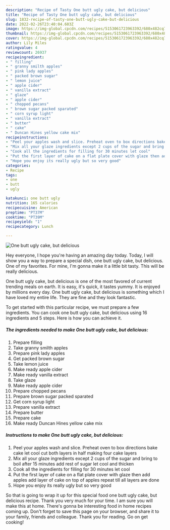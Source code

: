 ```yaml
---
description: "Recipe of Tasty One butt ugly cake, but delicious"
title: "Recipe of Tasty One butt ugly cake, but delicious"
slug: 1832-recipe-of-tasty-one-butt-ugly-cake-but-delicious
date: 2022-02-26T23:40:04.603Z
image: https://img-global.cpcdn.com/recipes/5153061723963392/680x482cq70/one-butt-ugly-cake-but-delicious-recipe-main-photo.jpg
thumbnail: https://img-global.cpcdn.com/recipes/5153061723963392/680x482cq70/one-butt-ugly-cake-but-delicious-recipe-main-photo.jpg
cover: https://img-global.cpcdn.com/recipes/5153061723963392/680x482cq70/one-butt-ugly-cake-but-delicious-recipe-main-photo.jpg
author: Lily Miles
ratingvalue: 4
reviewcount: 26937
recipeingredient:
- " filling"
- " granny smilth apples"
- " pink lady apples"
- " packed brown sugar"
- " lemon juice"
- " apple cider"
- " vanilla extract"
- " glaze"
- " apple cider"
- " chopped pecans"
- " brown sugar packed sparated"
- " corn syrup light"
- " vanilla extract"
- " butter"
- " cake"
- " Duncan Hines yellow cake mix"
recipeinstructions:
- "Peel your apples wash and slice. Preheat oven to box directions bake cake let cool cut both layers in half making four cake layers"
- "Mix all your glaze ingredients except 2 cups of the sugar and bring to boil after 15 minutes add rest of sugar let cool and thicken"
- "Cook all the ingredients for filling for 30 minutes let cool"
- "Put the first layer of cake on a flat plate cover with glaze then add apples add layer of cake on top of apples repeat till all layers are done"
- "Hope you enjoy its really ugly but so very good"
categories:
- Recipe
tags:
- one
- butt
- ugly

katakunci: one butt ugly 
nutrition: 165 calories
recipecuisine: American
preptime: "PT37M"
cooktime: "PT39M"
recipeyield: "1"
recipecategory: Lunch

---
```



![One butt ugly cake, but delicious](https://img-global.cpcdn.com/recipes/5153061723963392/680x482cq70/one-butt-ugly-cake-but-delicious-recipe-main-photo.jpg)

Hey everyone, I hope you're having an amazing day today. Today, I will show you a way to prepare a special dish, one butt ugly cake, but delicious. One of my favorites. For mine, I'm gonna make it a little bit tasty. This will be really delicious.



One butt ugly cake, but delicious is one of the most favored of current trending meals on earth. It is easy, it's quick, it tastes yummy. It is enjoyed by millions every day. One butt ugly cake, but delicious is something which I have loved my entire life. They are fine and they look fantastic.


To get started with this particular recipe, we must prepare a few ingredients. You can cook one butt ugly cake, but delicious using 16 ingredients and 5 steps. Here is how you can achieve it.

<!--inarticleads1-->

##### The ingredients needed to make One butt ugly cake, but delicious:

1. Prepare  filling
1. Take  granny smilth apples
1. Prepare  pink lady apples
1. Get  packed brown sugar
1. Take  lemon juice
1. Make ready  apple cider
1. Make ready  vanilla extract
1. Take  glaze
1. Make ready  apple cider
1. Prepare  chopped pecans
1. Prepare  brown sugar packed sparated
1. Get  corn syrup light
1. Prepare  vanilla extract
1. Prepare  butter
1. Prepare  cake
1. Make ready  Duncan Hines yellow cake mix




<!--inarticleads2-->

##### Instructions to make One butt ugly cake, but delicious:

1. Peel your apples wash and slice. Preheat oven to box directions bake cake let cool cut both layers in half making four cake layers
1. Mix all your glaze ingredients except 2 cups of the sugar and bring to boil after 15 minutes add rest of sugar let cool and thicken
1. Cook all the ingredients for filling for 30 minutes let cool
1. Put the first layer of cake on a flat plate cover with glaze then add apples add layer of cake on top of apples repeat till all layers are done
1. Hope you enjoy its really ugly but so very good




So that is going to wrap it up for this special food one butt ugly cake, but delicious recipe. Thank you very much for your time. I am sure you will make this at home. There's gonna be interesting food in home recipes coming up. Don't forget to save this page on your browser, and share it to your family, friends and colleague. Thank you for reading. Go on get cooking!
